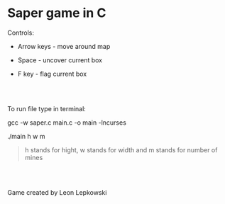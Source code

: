 # Saper game in C


Controls:

* Arrow keys - move around map

* Space - uncover current box

* F key - flag current box

<br />
<br />

To run file type in terminal:

gcc -w saper.c main.c -o main -lncurses

./main h w m

>h stands for hight, w stands for width and m stands for number of mines

<br />
<br />

Game created by Leon Lepkowski
